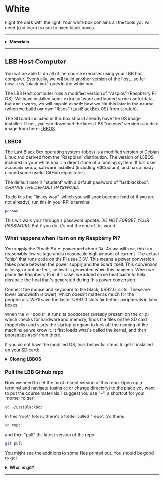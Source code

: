 # White

Fight the dark with the light. Your white box contains all the tools you will need (and learn to use) to open black boxes.

----

<details><summary><b>Materials</b></summary><p>

Contents|Description| # |Data|Link|
:-------|:----------|:-:|:--:|:--:|
Computer (RPi4)|Raspberry Pi 4b with 4 GB RAM|1|[-D-](_data/datasheets/rpi4b_4gb.pdf)|[-L-](https://uk.farnell.com/raspberry-pi/rpi4-modbp-4gb/raspberry-pi-4-model-b-4gb/dp/3051887)
Case|Silver aluminum heatsink case (Akasa Gem Pro)|1|[-D-](https://www.akasa.co.uk/search.php?seed=A-RA09-M2S)|[-L-](https://www.amazon.co.uk/gp/product/B089GVMK37/ref=ox_sc_act_title_1?smid=AHX2VT4JA3HIX&psc=1)
Power supply|5V/3A (15W) USB Type-C power supply|1|[-D-](_data/datasheets/rpi_power_supply_5V3A.pdf)|[-L-](https://uk.farnell.com/raspberry-pi/sc0212/rpi-power-supply-usb-c-5-1v-3a/dp/3106940)
Cable (HDMI)|micro to full HDMI cable (1 m)|1|[-D-](_data/datasheets/hdmi_cable_micro_1m.pdf)|[-L-](https://uk.farnell.com/raspberry-pi/t7689ax/cable-micro-hdmi-hdmi-plug-1m/dp/3107125)
SD card|32 GB micro SD card|1|[-D-](_data/datasheets/SanDisk-SDSQXCG-032G-GN6MA-datasheet.pdf)|[-L-](https://www.amazon.co.uk/dp/B06XYHN68L/ref=twister_B07J6Z8HHM?_encoding=UTF8&th=1&qty=15)
Multimeter|(Sealy MM18) pocket digital multimeter|1|[-D-](_data/datasheets/MM18_DFC0123042.pdf)|[-L-](https://www.ffx.co.uk/tools/product/Sealey-Mm18-5051747848412-Pocket-Multimeter)
Test Lead|Alligator clip to 0.64 mm pin (20 cm)|2|-|[-L-](https://www.amazon.co.uk/Oiyagai-Alligator-Crocodile-Arduino-Raspberry/dp/B07CXTSX8R/ref=sr_1_2?dchild=1&keywords=Oiyagai-Alligator-Crocodile-Arduino-Raspberry&qid=1598887302&s=computers&sr=1-2)
Screwdriver|Phillips driver (size #1)|1|[-D-](_data/datasheets/screwdriver_phillips_1.pdf)|[-L-](https://uk.farnell.com/wera/118024/screwdriver-precision-ph1x80mm/dp/1337805)
Screwdriver|Slotted driver (tip 3 mm)|1|[-D-](_data/datasheets/screwdriver_slotted_3mm.pdf)|[-L-](https://uk.farnell.com/wera/118010/screwdriver-precision-slot-3-0x80mm/dp/1337801)
Camera (RPiHQ)|Raspberry Pi high quality 12.3 MP camera|1|[-D-](_data/datasheets/rpi_camera_hq.pdf)|[-L-](https://uk.farnell.com/raspberry-pi/rpi-hq-camera/rpi-high-quality-camera-12-3-mp/dp/3381605)
Lens (6mm)|CS-mount wide-angle lens (F1.2/FL 6 mm)|1|[-D-](_data/datasheets/lens_cs_mount_6mm.pdf)|[-L-](https://uk.farnell.com/raspberry-pi/rpi-6mm-lens/rpi-6mm-wide-angle-lens/dp/3381607)
Tripod|Small tripod with camera mount (white)|1|[-D-](https://www.manfrotto.com/uk-en/pixi-mini-tripod-white-mtpixi-wh/)|[-L-](https://www.amazon.co.uk/Manfrotto-PIXI-Mini-Tripod-White/dp/B00GUND8XM)

Required|Description| # |Box|
:-------|:----------|:-:|:-:|
Monitor|Display with HDMI input|1|-|
Keyboard|USB keyboard|1|-|
Mouse|USB mouse|1|-|

</p></details>

----

## LBB Host Computer

You will be able to do all of the course exercises using your LBB host computer. Eventually, we will build another version of the host...so for now...this "black box" goes in the white box.

The LBB Host computer runs a modified version of "raspios" (Raspberry Pi OS). We have installed some extra software and loaded some useful data, but don't worry, we will explain exactly how we did this later in the course (when we build our own "lbbos" (LastBlackBox OS) from scratch).

The SD card included in this box should already have the OS image installed. If not, you can download the latest LBB "raspios" version as a disk image from here: [LBBOS](https://www.dropbox.com/s/p4zqx56ep31gppf/lbbos.img?dl=0)

### LBBOS

The Last Black Box operating system (lbbos) is a modified version of Debian Linux and derived from the "Raspbian" distribution. The version of LBBOS included in your white box is a direct clone of a running system. It has user accounts setup, software installed (including VSCodium), and has already cloned some useful GitHub repositories.

The default user is "student" with a default password of "lastblackbox". *CHANGE THE DEFAULT PASSWORD.*

To do this the "linuxy way" (which you will soon become fond of if you are not already), run this in your RPi's terminal:

```bash
passwd
```

This will walk your through a password update. *DO NOT FORGET YOUR PASSWORD!* But if you do, it's not the end of the world.

### What happens when I turn on my Raspberry Pi?

You supply the Pi with 5V of power and about 3A. As we will see, this is a reasonably low voltage and a reasonable high amount of current. The actual "chip" that runs code on the Pi uses 3.3V. This means a power conversion takes place between the power supply and the board itself. This conversion is lossy, or not perfect, so heat is generated when this happens. When we place the Raspberry Pi in it's case, we added some heat paste to help dissipate the heat that's generated during this power conversion.

Connect the mouse and keyboard to the black, USB2.0, slots. These are lower bandwidth (slower), which doesn't matter as much for the peripherals. We'll save the faster USB3.0 slots for heftier peripherals in later boxes.

When the Pi "boots", it runs its bootloader (already present on the chip) which checks for hardware and memory, finds the files on the SD card (hopefully) and starts the startup program to kick off the running of the machine as we know it. It first loads what's called the kernel, and then bootstraps itself from there.

If you do not have the modified OS, look below for steps to get it installed on your SD card:

<details><summary><b>Cloning LBBOS</b></summary><p>

To clone an exact copy of a (functional) LBBOS:

1. Remove the SD card from your RPi
2. Insert it into a machine running Debian-based Linux (e.g. Ubuntu)
3. Identify the name of the SD card device using *fdisk*:

    ```bash
    sudo fdisk -l
    ```

4. Unmount any partitions that were mounted upon inserting the SD card

5. Copy the SD card contents to an image file on your computer:

    ```bash
    sudo dd if=<name or your SD card device> of=lbbos_backup.img
    ```

6. The resulting image will be the size of the SD card. This is usually excessive and can be reduced before burning onto another SD card. Shrinking the image is accomplished by a bash script called [PiShrink](https://github.com/Drewsif/PiShrink).

    ```bash
    wget https://raw.githubusercontent.com/Drewsif/PiShrink/master/pishrink.sh
    chmod +x pishrink.sh
    sudo ./pishrink.sh -v -p lbbos_backup.img lbbos.img
    ```

7. Copy the new (shrunken) image to a new SD card using [Etcher](https://www.balena.io/etcher/).

</p></details>

### Pull the LBB Github repo

Now we need to get the most recent version of this repo. Open up a terminal and navigate (using `cd` or change directory) to the place you want to put the course materials. I suggest you use "~", a shortcut for your "home" folder:

```bash
cd ~/LastBlackBox
```

In this "root" folder, there's a folder called "repo". Go there:

```bash
cd repo
```

and then "pull" the latest version of the repo:

```bash
git pull
```

You might see the additions to some files printed out. You should be good to go!

<details><summary><b>What is git?</b></summary><p>

Git solves the problem of *version control*. Git is a way of "tracking changes" between version of code such that we can "revert" the last working version of your code so that you feel free to destroy and rebuild your code at will, knowing all the while that you'll have a working version. Git is a universe unto itself, so we'll leave it here for now and use Git and it's "cloud" based backup solution GitHub (this allows you to "push" your code to a server somwhere owned by Microsoft by making a Github account).

</p></details>

----

